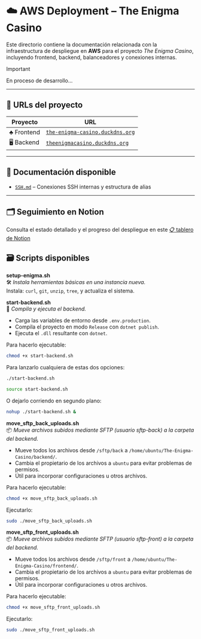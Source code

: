 # ☁️ AWS Deployment – The Enigma Casino

Este directorio contiene la documentación relacionada con la infraestructura de despliegue en **AWS** para el proyecto _The Enigma Casino_, incluyendo frontend, backend, balanceadores y conexiones internas.

> [!IMPORTANT]
> En proceso de desarrollo...

---

## 🔗 URLs del proyecto

| Proyecto    | URL                                                                      |
| ----------- | ------------------------------------------------------------------------ |
| ♣️ Frontend | [`the-enigma-casino.duckdns.org`](https://the-enigma-casino.duckdns.org) |
| 🖥️ Backend  | [`theenigmacasino.duckdns.org`](https://theenigmacasino.duckdns.org/api) |

---

## 📁 Documentación disponible

- [`SSH.md`](./SSH.md) – Conexiones SSH internas y estructura de alias

---

## 🗂 Seguimiento en Notion

Consulta el estado detallado y el progreso del despliegue en este [📋 tablero de Notion](https://aquatic-breadfruit-03f.notion.site/1fe5df69c5bd80cbbbaed2e50e75aafb?v=1fe5df69c5bd806b931c000c8d30c77d)

## 🗃️ Scripts disponibles

**setup-enigma.sh**  
 🛠️ _Instala herramientas básicas en una instancia nueva._  
 Instala: `curl`, `git`, `unzip`, `tree`, y actualiza el sistema.

**start-backend.sh**  
 🚀 _Compila y ejecuta el backend._

- Carga las variables de entorno desde `.env.production`.
- Compila el proyecto en modo `Release` con `dotnet publish`.
- Ejecuta el `.dll` resultante con `dotnet`.

Para hacerlo ejecutable:

```bash
chmod +x start-backend.sh
```

Para lanzarlo cualquiera de estas dos opciones:

```bash
./start-backend.sh
```

```bash
source start-backend.sh
```

O dejarlo corriendo en segundo plano:

```bash
nohup ./start-backend.sh &
```

**move_sftp_back_uploads.sh**  
 📦 _Mueve archivos subidos mediante SFTP (usuario sftp-back) a la carpeta del backend._

- Mueve todos los archivos desde `/sftp/back` a `/home/ubuntu/The-Enigma-Casino/backend/`.
- Cambia el propietario de los archivos a `ubuntu` para evitar problemas de permisos.
- Útil para incorporar configuraciones u otros archivos.

Para hacerlo ejecutable:

```bash
chmod +x move_sftp_back_uploads.sh
```

Ejecutarlo:

```bash
sudo ./move_sftp_back_uploads.sh
```

**move_sftp_front_uploads.sh**  
 📦 _Mueve archivos subidos mediante SFTP (usuario sftp-front) a la carpeta del backend._

- Mueve todos los archivos desde `/sftp/front` a `/home/ubuntu/The-Enigma-Casino/frontend/`.
- Cambia el propietario de los archivos a `ubuntu` para evitar problemas de permisos.
- Útil para incorporar configuraciones u otros archivos.

Para hacerlo ejecutable:

```bash
chmod +x move_sftp_front_uploads.sh
```

Ejecutarlo:

```bash
sudo ./move_sftp_front_uploads.sh
```